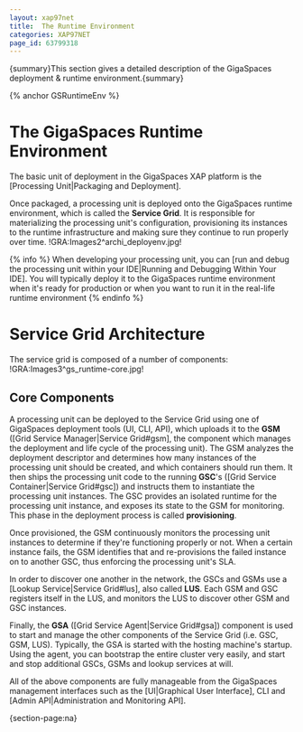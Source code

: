 ```yaml
---
layout: xap97net
title:  The Runtime Environment
categories: XAP97NET
page_id: 63799318
---
```


{summary}This section gives a detailed description of the GigaSpaces deployment & runtime environment.{summary}

{% anchor GSRuntimeEnv %}

# The GigaSpaces Runtime Environment

The basic unit of deployment in the GigaSpaces XAP platform is the [Processing Unit|Packaging and Deployment].

Once packaged, a processing unit is deployed onto the GigaSpaces runtime environment, which is called the **Service Grid**. It is responsible for materializing the processing unit's configuration, provisioning its instances to the runtime infrastructure and making sure they continue to run properly over time.
!GRA:Images2^archi_deployenv.jpg!

{% info %}
When developing your processing unit, you can [run and debug the processing unit within your IDE|Running and Debugging Within Your IDE]. You will typically deploy it to the GigaSpaces runtime environment when it's ready for production or when you want to run it in the real-life runtime environment
{% endinfo %}


# Service Grid Architecture

The service grid is composed of a number of components:
!GRA:Images3^gs_runtime-core.jpg!

## Core Components

A processing unit can be deployed to the Service Grid using one of GigaSpaces deployment tools (UI, CLI, API), which uploads it to the **GSM** ([Grid Service Manager|Service Grid#gsm], the component which manages the deployment and life cycle of the processing unit). The GSM analyzes the deployment descriptor and determines how many instances of the processing unit should be created, and which containers should run them. It then ships the processing unit code to the running **GSC**'s ([Grid Service Container|Service Grid#gsc]) and instructs them to instantiate the processing unit instances. The GSC provides an isolated runtime for the processing unit instance, and exposes its state to the GSM for monitoring.  This phase in the deployment process is called **provisioning**.

Once provisioned, the GSM continuously monitors the processing unit instances to determine if they're functioning properly or not. When a certain instance fails, the GSM identifies that and re-provisions the failed instance on to another GSC, thus enforcing the processing unit's SLA.

In order to discover one another in the network, the GSCs and GSMs use a [Lookup Service|Service Grid#lus], also called **LUS**. Each GSM and GSC registers itself in the LUS, and monitors the LUS to discover other GSM and GSC instances.

Finally, the **GSA** ([Grid Service Agent|Service Grid#gsa]) component is used to start and manage the other components of the Service Grid (i.e. GSC, GSM, LUS). Typically, the GSA is started with the hosting machine's startup. Using the agent, you can bootstrap the entire cluster very easily, and start and stop additional GSCs, GSMs and lookup services at will.

All of the above components are fully manageable from the GigaSpaces management interfaces such as the [UI|Graphical User Interface], CLI and [Admin API|Administration and Monitoring API].

{section-page:na}